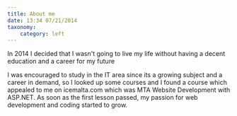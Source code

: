 ```yaml
---
title: About me
date: 13:34 07/21/2014 
taxonomy:
    category: left
---
```


In 2014 I decided that I wasn't going to live my life without having a decent education and a career for my future

I was encouraged to study in the IT area since its a growing subject and a career in demand, so I looked up some courses and I found a course which appealed to me on icemalta.com which was MTA Website Development with ASP.NET. As soon as the first lesson passed, my passion for web development and coding started to grow.  